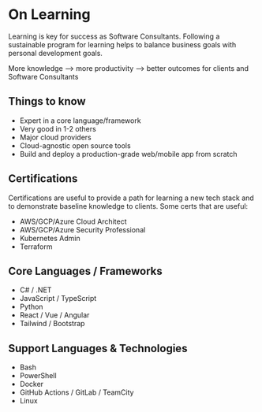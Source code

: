 # On Learning

Learning is key for success as Software Consultants. Following a sustainable program for learning helps to balance business goals with personal development goals.

More knowledge --> more productivity --> better outcomes for clients and Software Consultants

## Things to know

- Expert in a core language/framework
- Very good in 1-2 others
- Major cloud providers
- Cloud-agnostic open source tools
- Build and deploy a production-grade web/mobile app from scratch

## Certifications

Certifications are useful to provide a path for learning a new tech stack and to demonstrate baseline knowledge to clients. Some certs that are useful:
- AWS/GCP/Azure Cloud Architect
- AWS/GCP/Azure Security Professional
- Kubernetes Admin
- Terraform

## Core Languages / Frameworks

- C# / .NET
- JavaScript / TypeScript
- Python
- React / Vue / Angular
- Tailwind / Bootstrap

## Support Languages & Technologies

- Bash
- PowerShell
- Docker
- GitHub Actions / GitLab / TeamCity
- Linux
